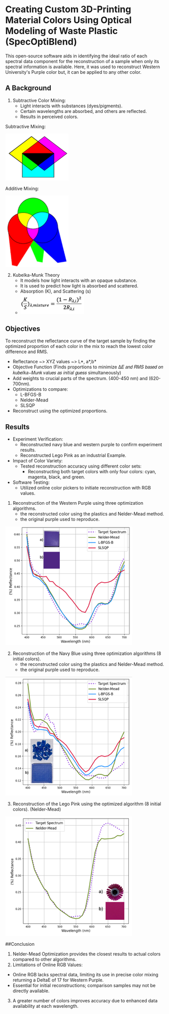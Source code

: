 # Creating Custom 3D-Printing Material Colors Using Optical Modeling of Waste Plastic (SpecOptiBlend)


This open-source software aids in identifying the ideal ratio of each spectral data component for the reconstruction of a sample when only its spectral information is available.
Here, it was used to reconstruct Western University's Purple color but, it can be applied to any other color.


## A Background

1. Subtractive Color Mixing:
   - Light interacts with substances (dyes/pigments).
   - Certain wavelengths are absorbed, and others are reflected.
   - Results in perceived colors.
  
Subtractive Mixing:

<img src="images/subtractive-mixing.png" alt='subtractive' width='200'>


Additive Mixing:


<img src="images/additive-mixing.png" alt='subtractive' width='200'>


2. Kubelka-Munk Theory
   - It models how light interacts with an opaque substance.
   - It is used to predict how light is absorbed and scattered.
   - Absorption (K), and Scattering (s)
   - <img src="images/kubelka-munk.png" alt="kubelka-munk formula" width='200'>


## Objectives

To reconstruct the reflectance curve of the target sample by finding the optimized proportion of each color in the mix to reach the lowest color difference and RMS.

- Reflectance ~> XYZ values ~> L*, a*,b*
- Objective Function (Finds proportions to minimize ∆𝐸 𝑎𝑛𝑑 𝑅𝑀𝑆 𝑏𝑎𝑠𝑒𝑑 𝑜𝑛 𝑘𝑢𝑏𝑒𝑙𝑘𝑎−𝑀𝑢𝑛𝑘 𝑣𝑎𝑙𝑢𝑒𝑠  𝑎𝑠 𝑖𝑛𝑖𝑡𝑖𝑎𝑙 𝑔𝑢𝑒𝑠𝑠 simultaneously)
- Add weights to crucial parts of the spectrum. (400-450 nm) and (620-700nm).
- Optimizations to compare:
   - L-BFGS-B
   - Nelder-Mead
   - SLSQP
- Reconstruct using the optimized proportions.


## Results

- Experiment Verification:
  - Reconstructed navy blue and western purple to confirm experiment results.
  - Reconstructed Lego Pink as an industrial Example.
- Impact of Color Variety:
  - Tested reconstruction accuracy using different color sets:
      - Reconstructing both target colors with only four colors: cyan, magenta, black, and green.
- Software Testing:
   - Utilized online color pickers to initiate reconstruction with RGB values.



1. Reconstruction of the Western Purple  using three optimization algorithms.
    - the reconstructed color using the plastics and Nelder-Mead method.  
    - the original purple used to reproduce.

<img src='images/western8.png' width='400'>



2. Reconstruction of the Navy Blue using three optimization algorithms (8 initial colors).
    - the reconstructed color using the plastics and Nelder-Mead method.  
    - the original purple used to reproduce.

<img src='images/blue8.png' width='400'>


3. Reconstruction of the Lego Pink using the optimized algorithm (8 initial colors). (Nelder-Mead)


<img src='images/lego.png' width='400'>




##Conclusion
1. Nelder-Mead Optimization provides the closest results to actual colors compared to other algorithms.
2. Limitations of Online RGB Values:
  -  Online RGB lacks spectral data, limiting its use in precise color mixing returning a DeltaE of 17 for Western Purple.
  -  Essential for initial reconstructions; comparison samples may not be directly available.
3. A greater number of colors improves accuracy due to enhanced data availability at each wavelength.











